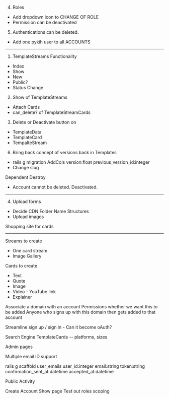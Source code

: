 4. Roles
- Add dropdown icon to CHANGE OF ROLE
- Permission can be deactivated
5. Authentications can be deleted.
- Add one pykih user to all ACCOUNTS

------

1. TemplateStreams Functionality
- Index
- Show
- New
- Public?
- Status Change

2. Show of TemplateStreams
- Attach Cards
- can_delete? of TemplateStreamCards

3. Delete or Deactivate button on
- TemplateData
- TemplateCard
- TempalteStream

6. Bring back concept of versions back in Templates
- rails g migration AddCols version:float previous_version_id:integer
- Change slug

Dependent Destroy
- Account cannot be deleted. Deactivated.

----

4. Upload forms
- Decide CDN Folder Name Structures
- Upload images

Shopping site for cards

----

Streams to create
- One card stream
- Image Gallery

Cards to create
- Text
- Quote
- Image
- Video - YouTube link
- Explainer

Associate a domain with an account
Permissions whether we want this to be added
Anyone who signs up with this domain then gets added to that account

Streamline sign up / sign in - Can it become oAuth?

Search Engine
TemplateCards -- platforms, sizes

Admin pages

Multiple email ID support

rails g scaffold user_emails user_id:integer email:string token:string confirmation_sent_at:datetime accepted_at:datetime

Public Activity

Create Account Show page
Test out roles scoping